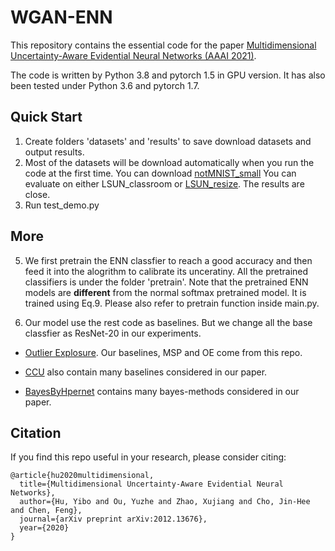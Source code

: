 # WGAN-ENN

This repository contains the essential code for the paper [Multidimensional Uncertainty-Aware Evidential Neural Networks (AAAI 2021)](https://arxiv.org/abs/2012.13676).

The code is written by Python 3.8 and pytorch 1.5 in GPU version. It has also been tested under Python 3.6 and pytorch 1.7.

## Quick Start

1. Create folders 'datasets' and 'results' to save download datasets and output results.
2. Most of the datasets will be download automatically when you run the code at the first time. 
   You can download [notMNIST_small](http://yaroslavvb.com/upload/notMNIST/)
   You can evaluate on either LSUN_classroom or [LSUN_resize](https://www.dropbox.com/s/moqh2wh8696c3yl/LSUN_resize.tar.gz?file_subpath=%2FLSUN_resize). The results are close.
3. Run test_demo.py

## More
5. We first pretrain the ENN classfier to reach a good accuracy and then feed it into the alogrithm to calibrate its unceratiny.
   All the pretrained classifiers is under the folder 'pretrain'. 
   Note that the pretrained ENN models are **different** from the normal softmax pretrained model.
   It is trained using Eq.9.  Please also refer to pretrain function inside main.py.
   
  
5. Our model use the rest code as baselines. But we change all the base classfier as ResNet-20 in our experiments.

 * [Outlier Explosure](https://github.com/hendrycks/outlier-exposure).  Our baselines, MSP and OE come from this repo.
 
 * [CCU](https://github.com/AlexMeinke/certified-certain-uncertainty) also contain many baselines considered in our paper. 
 
 * [BayesByHpernet](https://github.com/pawni/BayesByHypernet) contains many bayes-methods considered in our paper.



## Citation

If you find this repo useful in your research, please consider citing:

    @article{hu2020multidimensional,
      title={Multidimensional Uncertainty-Aware Evidential Neural Networks},
      author={Hu, Yibo and Ou, Yuzhe and Zhao, Xujiang and Cho, Jin-Hee and Chen, Feng},
      journal={arXiv preprint arXiv:2012.13676},
      year={2020}
    }
